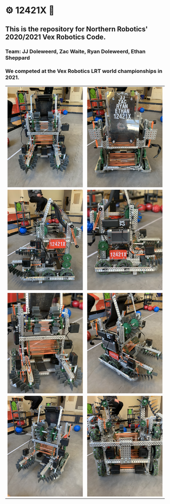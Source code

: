 # ⚙️ 12421X 🤖
## This is the repository for Northern Robotics' 2020/2021 Vex Robotics Code. 
### Team: JJ Doleweerd, Zac Waite, Ryan Doleweerd, Ethan Sheppard

### We competed at the Vex Robotics LRT world championships in 2021.

<table>
	<tr>
		<td>
			<img src="./images/robot1.jpg">
		</td>
		<td>
			<img src="./images/robot2.jpg">
		</td>
	</tr>
	<tr>
		<td>
			<img src="./images/robot3.jpg">
		</td>
		<td>
			<img src="./images/robot4.jpg">
		</td>
	</tr>
	<tr>
		<td>
			<img src="./images/robot5.jpg">
		</td>
		<td>
			<img src="./images/robot6.jpg">
		</td>
	</tr>
	<tr>
		<td>
			<img src="./images/robot7.jpg">
		</td>
		<td>
			<img src="./images/robot8.jpg">
		</td>
	</tr>

</table>